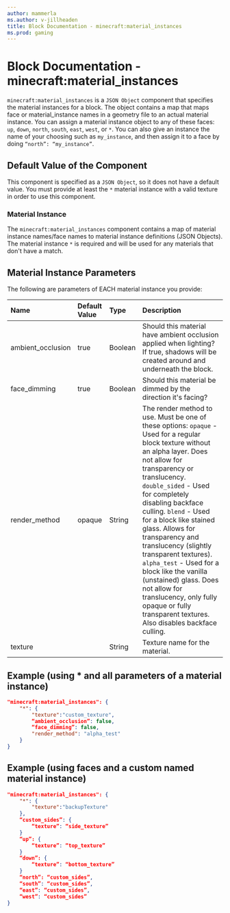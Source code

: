 ```yaml
---
author: mammerla
ms.author: v-jillheaden
title: Block Documentation - minecraft:material_instances
ms.prod: gaming
---
```


# Block Documentation - minecraft:material_instances

`minecraft:material_instances` is a `JSON Object` component that specifies the material instances for a block. The object contains a map that maps face or material_instance names in a geometry file to an actual material instance. You can assign a material instance object to any of these faces: `up`, `down`, `north`, `south`, `east`, `west`, or `*`. You can also give an instance the name of your choosing such as `my_instance`, and then assign it to a face by doing `“north”: “my_instance”`.

## Default Value of the Component

This component is specified as a `JSON Object`, so it does not have a default value. You must provide at least the `*` material instance with a valid texture in order to use this component.

### Material Instance

The `minecraft:material_instances` component contains a map of material instance names/face names to material instance definitions (JSON Objects). The material instance `*` is required and will be used for any materials that don't have a match.

## Material Instance Parameters

The following are parameters of EACH material instance you provide:

| Name |Default Value |Type |Description |
|:----|:----|:----|:----|
| ambient_occlusion| true| Boolean| Should this material have ambient occlusion applied when lighting? If true, shadows will be created around and underneath the block. |
| face_dimming| true| Boolean| Should this material be dimmed by the direction it's facing? |
| render_method| opaque| String| The render method to use. Must be one of these options: `opaque` - Used for a regular block texture without an alpha layer. Does not allow for transparency or translucency. `double_sided` - Used for completely disabling backface culling. `blend` - Used for a block like stained glass. Allows for transparency and translucency (slightly transparent textures). `alpha_test` - Used for a block like the vanilla (unstained) glass. Does not allow for translucency, only fully opaque or fully transparent textures. Also disables backface culling.  |
| texture| | String| Texture name for the material. |

## Example (using * and all parameters of a material instance)

```json
"minecraft:material_instances": {
    "*": {
        "texture":"custom_texture",
        “ambient_occlusion”: false,
        “face_dimming”: false,
        "render_method": "alpha_test"
    }
}
```

## Example (using faces and a custom named material instance)

```json
"minecraft:material_instances": {
    "*": {
        "texture":"backupTexture"
    },
    “custom_sides”: {
        “texture”: “side_texture”
    }
    “up”: {
        “texture”: “top_texture”
    }
    “down”: {
        “texture”: “bottom_texture”
    }
    “north”: “custom_sides”,
    “south”: “custom_sides”,
    “east”: “custom_sides”,
    “west”: “custom_sides”
}
```

